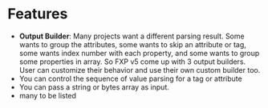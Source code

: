 # Features
- **Output Builder**: Many projects want a different parsing result. Some wants to group the attributes, some wants to skip an attribute or tag, some wants index number with each property, and some wants to group some properties in array. So FXP v5 come up with 3 output builders. User can customize their behavior and use their own custom builder too.
- You can control the sequence of value parsing for a tag or attribute
- You can pass a string or bytes array as input.
- many to be listed
